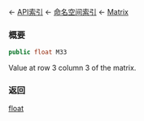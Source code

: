 ← [API索引](Api-Index) ← [命名空间索引](Namespace-Index) ← [Matrix](VRageMath.Matrix)

### 概要

```csharp
public float M33
```

Value at row 3 column 3 of the matrix.

### 返回

[float](https://docs.microsoft.com/en-us/dotnet/api/System.Single?view=netframework-4.6)

